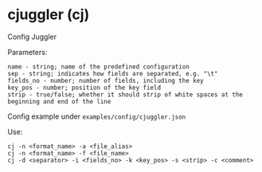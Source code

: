 # cjuggler (cj)
Config Juggler

Parameters:
```
name - string; name of the predefined configuration
sep - string; indicates how fields are separated, e.g. "\t"
fields_no - number; number of fields, including the key
key_pos - number; position of the key field
strip - true/false; whether it should strip of white spaces at the beginning and end of the line
```
Config example under ``examples/config/cjuggler.json``

Use:
```
cj -n <format_name> -a <file_alias> 
cj -n <format_name> -f <file_name>
cj -d <separator> -i <fields_no> -k <key_pos> -s <strip> -c <comment>
```
